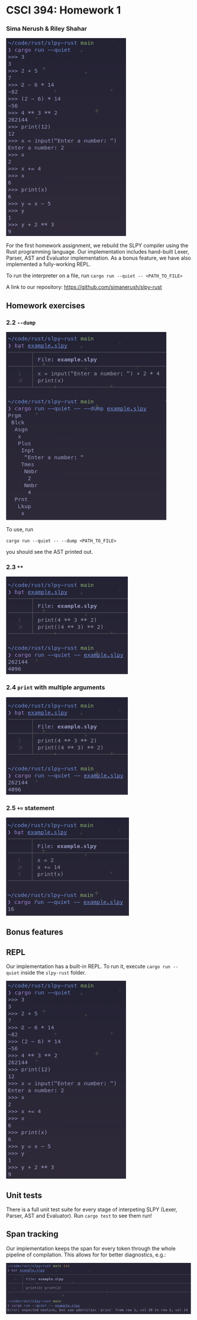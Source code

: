 # CSCI 394: Homework 1

### Sima Nerush & Riley Shahar

![REPL](images/repl.png)

For the first homework assignment, we rebuild the SLPY compiler using the
Rust programming language. Our implementation includes hand-built Lexer,
Parser, AST and Evaluator implementation. As a bonus feature, we have also
implemented a fully-working REPL.

To run the interpreter on a file, run `cargo run --quiet -- <PATH_TO_FILE>`

A link to our repository: https://github.com/simanerush/slpy-rust

## Homework exercises

### 2.2 `--dump`

![Dump](images/dump.png)

To use, run

```
cargo run --quiet -- --dump <PATH_TO_FILE>
```

you should see the AST printed out.

### 2.3 `**`

![Exponents](images/expt.png)

### 2.4 `print` with multiple arguments

![Multiple-argument print](images/expt.png)

### 2.5 `+=` statement

![Add-and-assign](images/addeq.png)

## Bonus features

## REPL

Our implementation has a built-in REPL. To run it, execute `cargo run --quiet`
inside the `slpy-rust` folder.

![REPL](images/repl.png)

## Unit tests

There is a full unit test suite for every stage of interpeting SLPY (Lexer,
Parser, AST and Evaluator). Run `cargo test` to see them run!

## Span tracking

Our implementation keeps the span for every token through the whole pipeline
of compilation. This allows for for better diagnostics, e.g.:

![Error](images/error.png)
